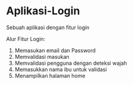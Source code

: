 # Aplikasi-Login
Sebuah aplikasi dengan fitur login

Alur Fitur Login:
1. Memasukan email dan Password
2. Memvalidasi masukan
3. Memvalidasi pengguna dengan deteksi wajah
4. Memasukkan nama ibu untuk validasi
5. Menampilkan halaman home
